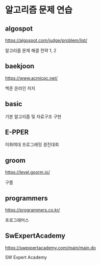 # 알고리즘 문제 연습

## algospot
https://algospot.com/judge/problem/list/

알고리즘 문제 해결 전략 1, 2  
  

## baekjoon
https://www.acmicpc.net/

백준 온라인 저지  

## basic
기본 알고리즘 및 자료구조 구현  


## E-PPER
이화여대 프로그래밍 경진대회


## groom
https://level.goorm.io/ 

구름


## programmers
https://programmers.co.kr/

프로그래머스


## SwExpertAcademy
https://swexpertacademy.com/main/main.do

SW Expert Academy

